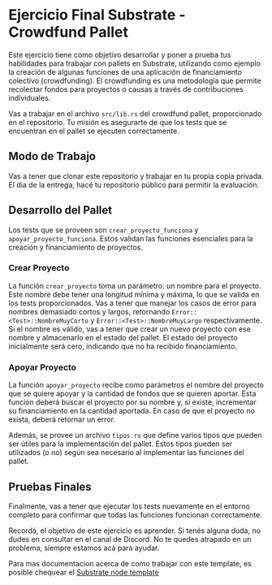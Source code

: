 # Ejercicio Final Substrate - Crowdfund Pallet

Este ejercicio tiene como objetivo desarrollar y poner a prueba tus habilidades para trabajar con pallets en Substrate, utilizando como ejemplo la creación de algunas funciones de una aplicación de financiamiento colectivo (crowdfunding). El crowdfunding es una metodología que permite recolectar fondos para proyectos o causas a través de contribuciones individuales.

Vas a trabajar en el archivo `src/lib.rs` del crowdfund pallet, proporcionado en el repositorio. Tu misión es asegurarte de que los tests que se encuentran en el pallet se ejecuten correctamente.

## Modo de Trabajo

Vas a tener que clonar este repositorio y trabajar en tu propia copia privada. El dia de la entrega, hacé tu repositorio público para permitir la evaluación.

## Desarrollo del Pallet

Los tests que se proveen son `crear_proyecto_funciona` y `apoyar_proyecto_funciona`. Estos validan las funciones esenciales para la creación y financiamiento de proyectos.

### Crear Proyecto

La función `crear_proyecto` toma un parámetro: un nombre para el proyecto. Este nombre debe tener una longitud mínima y máxima, lo que se valida en los tests proporcionados. Vas a tener que manejar los casos de error para nombres demasiado cortos y largos, retornando `Error::<Test>::NombreMuyCorto` y `Error::<Test>::NombreMuyLargo` respectivamente. Si el nombre es válido, vas a tener que crear un nuevo proyecto con ese nombre y almacenarlo en el estado del pallet. El estado del proyecto inicialmente será cero, indicando que no ha recibido financiamiento.

### Apoyar Proyecto

La función `apoyar_proyecto` recibe como parámetros el nombre del proyecto que se quiere apoyar y la cantidad de fondos que se quieren aportar. Esta función deberá buscar el proyecto por su nombre y, si existe, incrementar su financiamiento en la cantidad aportada. En caso de que el proyecto no exista, deberá retornar un error.

Además, se provee un archivo `tipos.rs` que define varios tipos que pueden ser útiles para la implementación del pallet. Estos tipos pueden ser utilizados (o no) según sea necesario al implementar las funciones del pallet.

## Pruebas Finales

Finalmente, vas a tener que ejecutar los tests nuevamente en el entorno completo para confirmar que todas las funciones funcionan correctamente.

Recordá, el objetivo de este ejercicio es aprender. Si tenés alguna duda, no dudes en consultar en el canal de Discord. No te quedes atrapado en un problema, siempre estamos acá para ayudar.

Para mas documentacion acerca de como trabajar con este template, es posible chequear el [Substrate node template](https://github.com/substrate-developer-hub/substrate-node-template)

